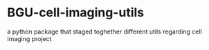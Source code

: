 # BGU-cell-imaging-utils

a python package that staged toghether different utils regarding cell imaging project
